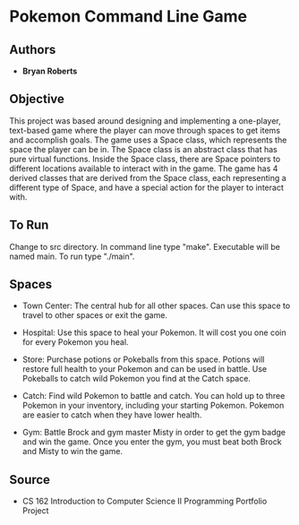 # Pokemon Command Line Game

## Authors

* **Bryan Roberts**

## Objective

This project was based around designing and implementing a one-player, text-based game where the player can move through spaces to get items and accomplish goals.  The game uses a Space class, which represents the space the player can be in. The Space class is an abstract class that has pure virtual functions.  Inside the Space class, there are Space pointers to different locations available to interact with in the game.  The game has 4 derived classes that are derived from the Space class, each representing a different type of Space, and have a special action for the player to interact with. 

## To Run

Change to src directory.  In command line type "make".  Executable will be named main.  To run type "./main".

## Spaces                              

 * Town Center:    The central hub for all other spaces. Can use this
                space to travel to other spaces or exit the game.

 * Hospital:       Use this space to heal your Pokemon. It will cost you one coin
                for every Pokemon you heal.

 * Store:          Purchase potions or Pokeballs from this space. Potions will
                restore full health to your Pokemon and can be used in battle.
                Use Pokeballs to catch wild Pokemon you find at the Catch space.

  * Catch:          Find wild Pokemon to battle and catch. You can hold up to three 
                Pokemon in your inventory, including your starting Pokemon.
                Pokemon are easier to catch when they have lower health.

 * Gym:            Battle Brock and gym master Misty in order to get the gym badge
                and win the game. Once you enter the gym, you must beat both
                Brock and Misty to win the game.
               
## Source

* CS 162   Introduction to Computer Science II Programming Portfolio Project


